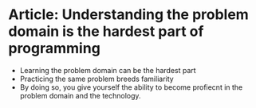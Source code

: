 # Article: Understanding the problem domain is the hardest part of programming

- Learning the problem domain can be the hardest part
- Practicing the same problem breeds familiarity
- By doing so, you give yourself the ability to become profiecnt in the problem domain and the technology.
